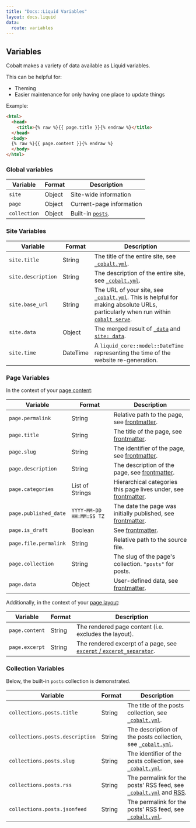 ```yaml
---
title: "Docs::Liquid Variables"
layout: docs.liquid
data:
  route: variables
---
```

## Variables

Cobalt makes a variety of data available as Liquid variables.

This can be helpful for:
- Theming
- Easier maintenance for only having one place to update things

Example:
```html
<html>
  <head>
    <title>{% raw %}{{ page.title }}{% endraw %}</title>
  </head>
  <body>
  {% raw %}{{ page.content }}{% endraw %}
  </body>
</html>
```

### Global variables

Variable     | Format | Description
-------------|--------|-------------
`site`       | Object | Site-wide information
`page`       | Object | Current-page information
`collection` | Object | Built-in [`posts`](/docs/posts).

### Site Variables

Variable           |  Format | Description
-------------------|---------|------------
`site.title`       |  String | The title of the entire site, see [`_cobalt.yml`](/docs/config).
`site.description` |  String | The description of the entire site, see [`_cobalt.yml`](/docs/config).
`site.base_url`    |  String | The URL of your site, see [`_cobalt.yml`](/docs/config).  This is helpful for making absolute URLs, particularly when run within [`cobalt serve`](/docs/usage).
`site.data`        |  Object  | The merged result of [`_data`](/docs/directory) and [`site: data`](/docs/config).
`site.time`        | DateTime | A `liquid_core::model::DateTime` representing the time of the website re-generation.

### Page Variables

In the context of your [page content](/docs/pages):

Variable              | Format          | Description
----------------------|-----------------|------------
`page.permalink`      | String          | Relative path to the page, see [frontmatter](/docs/front).
`page.title`          | String          | The title of the page, see [frontmatter](/docs/front).
`page.slug`           | String          | The identifier of the page, see [frontmatter](/docs/front).
`page.description`    | String          | The description of the page, see [frontmatter](/docs/front).
`page.categories`     | List of Strings | Hierarchical categories this page lives under, see [frontmatter](/docs/front).
`page.published_date` | `YYYY-MM-DD HH:MM:SS TZ` | The date the page was initially published, see [frontmatter](/docs/front).
`page.is_draft`       | Boolean         | See [frontmatter](/docs/front).
`page.file.permalink` | String          | Relative path to the source file.
`page.collection`     | String          | The slug of the page's collection.  `"posts"` for posts.
`page.data`           | Object          | User-defined data, see [frontmatter](/docs/front).

Additionally, in the context of your [page layout](/docs/layouts):

Variable       | Format | Description
---------------|--------|------------
`page.content` | String | The rendered page content (i.e. excludes the layout).
`page.excerpt` | String | The rendered excerpt of a page, see [`excerpt` / `excerpt_separator`](/docs/front).

### Collection Variables

Below, the built-in `posts` collection is demonstrated.

Variable                        | Format | Description
--------------------------------|--------|------------
`collections.posts.title`       | String | The title of the posts collection, see [`_cobalt.yml`](/docs/config).
`collections.posts.description` | String | The description of the posts collection, see [`_cobalt.yml`](/docs/config).
`collections.posts.slug`        | String | The identifier of the posts collection, see [`_cobalt.yml`](/docs/config).
`collections.posts.rss`         | String | The permalink for the posts' RSS feed, see [`_cobalt.yml`](/docs/config) and [RSS](/docs/rss).
`collections.posts.jsonfeed`    | String | The permalink for the posts' RSS feed, see [`_cobalt.yml`](/docs/config).

